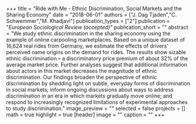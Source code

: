 +++
title = "Ride with Me - Ethnic Discrimination, Social Markets and the Sharing Economy"
date = "2018-06-01"
authors = ["J. Dag Tjaden","C. Schwemmer","M. Khadjavi"]
publication_types = ["2"]
publication = "_European Sociological Review (accepted)_"
publication_short = ""
abstract = "We study ethnic discrimination in the sharing economy using the example of online carpooling marketplaces. Based on a unique dataset of 16,624 real rides from Germany, we estimate the effects of drivers’ perceived name origins on the demand for rides. The results show sizable ethnic discrimination – a discriminatory price premium of about 32% of the average market price. Further analyses suggest that additional information about actors in this market decreases the magnitude of ethnic discrimination. Our findings broaden the perspective of ethnic discrimination by shedding light on subtle, everyday forms of discrimination in social markets; inform ongoing discussions about ways to address discrimination in an era in which markets gradually move online; and respond to increasingly recognized limitations of experimental approaches to study discrimination."
image_preview = ""
selected = false
projects = []
math = true
highlight = true
[header]
image = ""
caption = ""
+++


